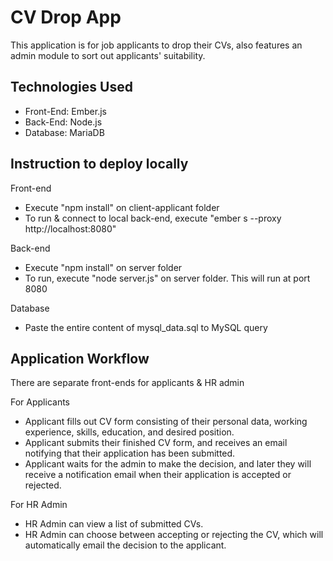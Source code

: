 # CV Drop App
This application is for job applicants to drop their CVs, also features an admin module to sort out applicants' suitability.

## Technologies Used
- Front-End: Ember.js
- Back-End: Node.js
- Database: MariaDB

## Instruction to deploy locally
Front-end
- Execute "npm install" on client-applicant folder
- To run & connect to local back-end, execute "ember s --proxy http://localhost:8080"

Back-end
- Execute "npm install" on server folder
- To run, execute "node server.js" on server folder. This will run at port 8080

Database
- Paste the entire content of mysql_data.sql to MySQL query

## Application Workflow
There are separate front-ends for applicants & HR admin

For Applicants
- Applicant fills out CV form consisting of their personal data, working experience, skills, education, and desired position.
- Applicant submits their finished CV form, and receives an email notifying that their application has been submitted.
- Applicant waits for the admin to make the decision, and later they will receive a notification email when their application is accepted or rejected.

For HR Admin
- HR Admin can view a list of submitted CVs.
- HR Admin can choose between accepting or rejecting the CV, which will automatically email the decision to the applicant.

